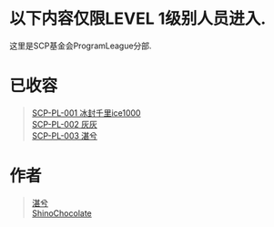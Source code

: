 # 以下内容仅限LEVEL 1级别人员进入.
这里是SCP基金会ProgramLeague分部.

# 已收容
>[SCP-PL-001 冰封千里ice1000](ice1000.md) <br />
[SCP-PL-002 灰灰](huihui.md)<br />
[SCP-PL-003 湛兮](ZhanSivan.md)<br />

# 作者
>[湛兮](https://github.com/cleanest0)<br />
[ShinoChocolate](https://github.com/ShinoChocolate)<br />

